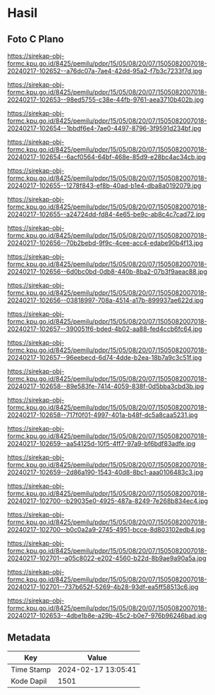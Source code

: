 # Hasil

## Foto C Plano

https://sirekap-obj-formc.kpu.go.id/8425/pemilu/pdpr/15/05/08/20/07/1505082007018-20240217-102652--a76dc07a-7ae4-42dd-95a2-f7b3c7233f7d.jpg

https://sirekap-obj-formc.kpu.go.id/8425/pemilu/pdpr/15/05/08/20/07/1505082007018-20240217-102653--98ed5755-c38e-44fb-9761-aea3710b402b.jpg

https://sirekap-obj-formc.kpu.go.id/8425/pemilu/pdpr/15/05/08/20/07/1505082007018-20240217-102654--1bbdf6e4-7ae0-4497-8796-3f9591d234bf.jpg

https://sirekap-obj-formc.kpu.go.id/8425/pemilu/pdpr/15/05/08/20/07/1505082007018-20240217-102654--6acf0564-64bf-468e-85d9-e28bc4ac34cb.jpg

https://sirekap-obj-formc.kpu.go.id/8425/pemilu/pdpr/15/05/08/20/07/1505082007018-20240217-102655--1278f843-ef8b-40ad-b1e4-dba8a0192079.jpg

https://sirekap-obj-formc.kpu.go.id/8425/pemilu/pdpr/15/05/08/20/07/1505082007018-20240217-102655--a24724dd-fd84-4e65-be9c-ab8c4c7cad72.jpg

https://sirekap-obj-formc.kpu.go.id/8425/pemilu/pdpr/15/05/08/20/07/1505082007018-20240217-102656--70b2bebd-9f9c-4cee-acc4-edabe90b4f13.jpg

https://sirekap-obj-formc.kpu.go.id/8425/pemilu/pdpr/15/05/08/20/07/1505082007018-20240217-102656--6d0bc0bd-0db8-440b-8ba2-07b3f9aeac88.jpg

https://sirekap-obj-formc.kpu.go.id/8425/pemilu/pdpr/15/05/08/20/07/1505082007018-20240217-102656--03818997-708a-4514-a17b-899937ae622d.jpg

https://sirekap-obj-formc.kpu.go.id/8425/pemilu/pdpr/15/05/08/20/07/1505082007018-20240217-102657--390051f6-bded-4b02-aa88-fed4ccb6fc64.jpg

https://sirekap-obj-formc.kpu.go.id/8425/pemilu/pdpr/15/05/08/20/07/1505082007018-20240217-102657--96eebecd-6d74-4dde-b2ea-18b7a9c3c51f.jpg

https://sirekap-obj-formc.kpu.go.id/8425/pemilu/pdpr/15/05/08/20/07/1505082007018-20240217-102658--89e583fe-7414-4059-838f-0d5bba3cbd3b.jpg

https://sirekap-obj-formc.kpu.go.id/8425/pemilu/pdpr/15/05/08/20/07/1505082007018-20240217-102658--717f0f01-4997-401a-b48f-dc5a8caa5231.jpg

https://sirekap-obj-formc.kpu.go.id/8425/pemilu/pdpr/15/05/08/20/07/1505082007018-20240217-102659--aa54125d-10f5-4ff7-97a9-bf6bdf83adfe.jpg

https://sirekap-obj-formc.kpu.go.id/8425/pemilu/pdpr/15/05/08/20/07/1505082007018-20240217-102659--2d86a190-1543-40d8-8bc1-aaa0106483c3.jpg

https://sirekap-obj-formc.kpu.go.id/8425/pemilu/pdpr/15/05/08/20/07/1505082007018-20240217-102700--b29035e0-4925-487a-8249-7e268b834ec4.jpg

https://sirekap-obj-formc.kpu.go.id/8425/pemilu/pdpr/15/05/08/20/07/1505082007018-20240217-102700--b0c0a2a9-2745-4951-bcce-8d803102edb4.jpg

https://sirekap-obj-formc.kpu.go.id/8425/pemilu/pdpr/15/05/08/20/07/1505082007018-20240217-102701--a05c8022-e202-4560-b22d-8b9ae9a90a5a.jpg

https://sirekap-obj-formc.kpu.go.id/8425/pemilu/pdpr/15/05/08/20/07/1505082007018-20240217-102701--737b652f-5269-4b28-93df-ea5ff58513c6.jpg

https://sirekap-obj-formc.kpu.go.id/8425/pemilu/pdpr/15/05/08/20/07/1505082007018-20240217-102653--4dbe1b8e-a29b-45c2-b0e7-976b96246bad.jpg


## Metadata

| Key        | Value               |
| ---------- | ------------------- |
| Time Stamp | 2024-02-17 13:05:41 |
| Kode Dapil | 1501                |



